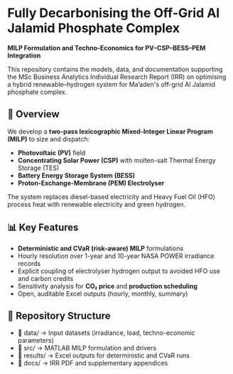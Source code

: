 # Fully Decarbonising the Off-Grid Al Jalamid Phosphate Complex
**MILP Formulation and Techno-Economics for PV–CSP–BESS–PEM Integration**

This repository contains the models, data, and documentation supporting the MSc Business Analytics Individual Research Report (IRR) on optimising a hybrid renewable–hydrogen system for Ma’aden's off-grid Al Jalamid phosphate complex.

## 📜 Overview
We develop a **two-pass lexicographic Mixed-Integer Linear Program (MILP)** to size and dispatch:
- **Photovoltaic (PV)** field
- **Concentrating Solar Power (CSP)** with molten-salt Thermal Energy Storage (TES)
- **Battery Energy Storage System (BESS)**
- **Proton-Exchange-Membrane (PEM) Electrolyser**

The system replaces diesel-based electricity and Heavy Fuel Oil (HFO) process heat with renewable electricity and green hydrogen.

## 📊 Key Features
- **Deterministic and CVaR (risk-aware) MILP** formulations
- Hourly resolution over 1-year and 10-year NASA POWER irradiance records
- Explicit coupling of electrolyser hydrogen output to avoided HFO use and carbon credits
- Sensitivity analysis for **CO₂ price** and **production scheduling**
- Open, auditable Excel outputs (hourly, monthly, summary)

## 📂 Repository Structure
- 📁 data/ → Input datasets (irradiance, load, techno-economic parameters)
- 📁 src/ → MATLAB MILP formulation and drivers
- 📁 results/ → Excel outputs for deterministic and CVaR runs
- 📁 docs/ → IRR PDF and supplementary appendices

